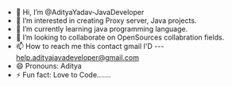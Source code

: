 - 👋 Hi, I’m @AdityaYadav-JavaDeveloper
- 👀 I’m interested in creating Proxy server, Java projects.
- 🌱 I’m currently learning java programming language.
- 💞️ I’m looking to collaborate on OpenSources collabration fields.
- 📫 How to reach me this contact gmail I'D --- help.adityajavadeveloper@gmail.com
- 😄 Pronouns: Aditya
- ⚡ Fun fact: Love to Code.......

<!---
AdityaYadav-JavaDeveloper/AdityaYadav-JavaDeveloper is a ✨ special ✨ repository because its `README.md` (this file) appears on your GitHub profile.
You can click the Preview link to take a look at your changes.
--->
